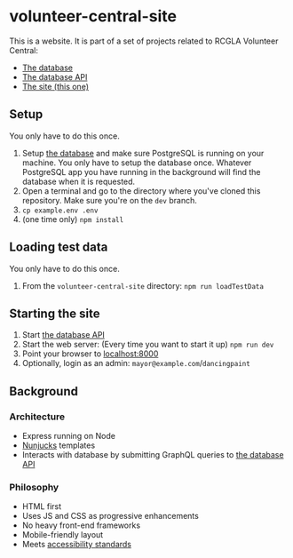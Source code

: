 # volunteer-central-site

This is a website. It is part of a set of projects related to RCGLA Volunteer Central:

* [The database](https://github.com/rcgla/volunteer-central-db)
* [The database API](https://github.com/rcgla/volunteer-central-db-api)
* [The site (this one)](https://github.com/rcgla/volunteer-central-site)

## Setup

You only have to do this once.

1. Setup [the database](https://github.com/rcgla/volunteer-central-db) and make sure PostgreSQL is running on your machine. You only have to setup the database once. Whatever PostgreSQL app you have running in the background will find the database when it is requested.
1. Open a terminal and go to the directory where you've cloned this repository. Make sure you're on the `dev` branch.
1. `cp example.env .env`
1. (one time only) `npm install`

## Loading test data

You only have to do this once.

1. From the `volunteer-central-site` directory: `npm run loadTestData`

## Starting the site

1. Start [the database API](https://github.com/rcgla/volunteer-central-db-api)
1. Start the web server: (Every time you want to start it up) `npm run dev`
1. Point your browser to [localhost:8000](http://localhost:8000)
1. Optionally, login as an admin: `mayor@example.com`/`dancingpaint`

## Background

### Architecture

* Express running on Node
* [Nunjucks](https://mozilla.github.io/nunjucks) templates
* Interacts with database by submitting GraphQL queries to [the database API](https://github.com/rcgla/volunteer-central-db-api)

### Philosophy

* HTML first
* Uses JS and CSS as progressive enhancements
* No heavy front-end frameworks
* Mobile-friendly layout
* Meets [accessibility standards](https://www.w3.org/TR/WCAG21/)
